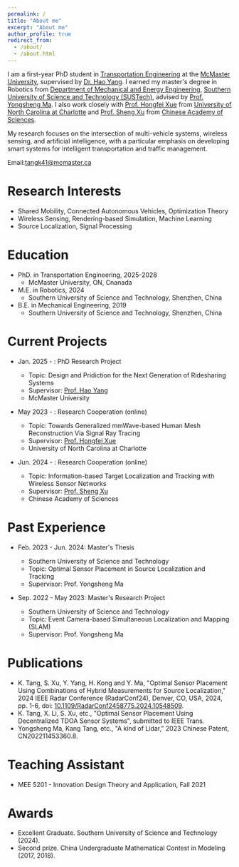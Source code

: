 ```yaml
---
permalink: /
title: "About me"
excerpt: "About me"
author_profile: true
redirect_from: 
  - /about/
  - /about.html
---
```


I am a first-year PhD student in [Transportation Engineering](https://www.eng.mcmaster.ca/civil/) at the [McMaster University](https://www.mcmaster.ca/), supervised by [Dr. Hao Yang](https://www.eng.mcmaster.ca/civil/faculty/dr-hao-yang/). I earned my master's degree in Robotics from [Department of Mechanical and Energy Engineering](https://mee.sustech.edu.cn/), [Southern University of Science and Technology (SUSTech)](https://www.sustech.edu.cn/en/), advised by [Prof. Yongsheng Ma](https://faculty.sustech.edu.cn/mays/en/). I also work closely with [Prof. Hongfei Xue](https://havocfixer.github.io/) from [University of North Carolina at Charlotte](https://www.charlotte.edu/) and [Prof. Sheng Xu](https://www.researchgate.net/profile/Sheng-Xu-8) from [Chinese Academy of Sciences](http://english.siat.cas.cn/).

My research focuses on the intersection of multi-vehicle systems, wireless sensing, and artificial intelligence, with a particular emphasis on developing smart systems for intelligent transportation and traffic management.

Email:tangk41@mcmaster.ca


Research Interests
======
* Shared Mobility, Connected Autonomous Vehicles, Optimization Theory
* Wireless Sensing, Rendering-based Simulation, Machine Learning
* Source Localization, Signal Processing

Education
======
* PhD. in Transportation Engineering, 2025-2028
  * McMaster University, ON, Cnanada
* M.E. in Robotics, 2024
  * Southern University of Science and Technology, Shenzhen, China
* B.E. in Mechanical Engineering, 2019
  * Southern University of Science and Technology, Shenzhen, China

Current Projects
======
* Jan. 2025 - : PhD Research Project
  * Topic: Design and Pridiction for the Next Generation of Ridesharing Systems
  * Supervisor: [Prof. Hao Yang](https://www.eng.mcmaster.ca/civil/faculty/dr-hao-yang/)
  * McMaster University
    
* May 2023 - : Research Cooperation (online)
  * Topic: Towards Generalized mmWave-based Human Mesh Reconstruction Via Signal Ray Tracing
  * Supervisor: [Prof. Hongfei Xue](https://havocfixer.github.io/)
  * University of North Carolina at Charlotte
    
* Jun. 2024 - : Research Cooperation (online)
  * Topic: Information-based Target Localization and Tracking with Wireless Sensor Networks
  * Supervisor: [Prof. Sheng Xu](https://www.researchgate.net/profile/Sheng-Xu-8)
  * Chinese Academy of Sciences

Past Experience
======
* Feb. 2023 - Jun. 2024: Master's Thesis
  * Southern University of Science and Technology
  * Topic: Optimal Sensor Placement in Source Localization and Tracking
  * Supervisor: Prof. Yongsheng Ma
    
* Sep. 2022 - May 2023: Master's Research Project
  * Southern University of Science and Technology
  * Topic: Event Camera-based Simultaneous Localization and Mapping (SLAM)
  * Supervisor: Prof. Yongsheng Ma

Publications
======
* K. Tang, S. Xu, Y. Yang, H. Kong and Y. Ma, "Optimal Sensor Placement Using Combinations of Hybrid Measurements for Source Localization," 2024 IEEE Radar Conference (RadarConf24), Denver, CO, USA, 2024, pp. 1-6, doi: [10.1109/RadarConf2458775.2024.10548509](https://ieeexplore.ieee.org/document/10548509).
* K. Tang, X. Li, S. Xu, etc., "Optimal Sensor Placement Using Decentralized TDOA Sensor Systems", submitted to IEEE Trans.
* Yongsheng Ma, Kang Tang, etc., "A kind of Lidar," 2023 Chinese Patent, CN202211453360.8.

  
Teaching Assistant
======
* MEE 5201 - Innovation Design Theory and Application, Fall 2021

Awards
======
* Excellent Graduate. Southern University of Science and Technology (2024).
* Second prize. China Undergraduate Mathematical Contest in Modeling (2017, 2018).
